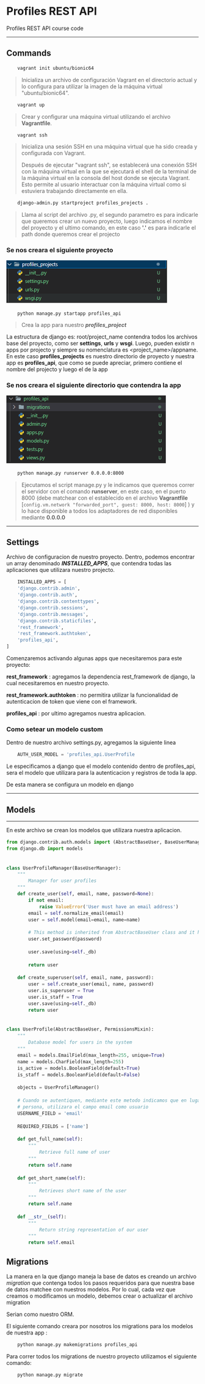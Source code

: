 
# Profiles REST API

Profiles REST API course code

--------------------

## Commands

```sh
    vagrant init ubuntu/bionic64
```

> Inicializa un archivo de configuración Vagrant en el directorio actual y lo configura para utilizar la imagen de la máquina virtual "ubuntu/bionic64".

```sh
    vagrant up
```

> Crear y configurar una máquina virtual utilizando el archivo **Vagrantfile**.

```sh
    vagrant ssh
```

> Inicializa una sesión SSH en una máquina virtual que ha sido creada y configurada con Vagrant.
>
> Después de ejecutar "vagrant ssh", se establecerá una conexión SSH con la máquina virtual en la que se ejecutará el shell de la terminal de la máquina virtual en la consola del host donde se ejecuta Vagrant. Esto permite al usuario interactuar con la máquina virtual como si estuviera trabajando directamente en ella.

```sh
    django-admin.py startproject profiles_projects .
```

> Llama al script del archivo .py, el segundo parametro es para indicarle que queremos crear un nuevo proyecto, luego indicamos el nombre del proyecto y el ultimo comando, en este caso **'.'** es para indicarle el path donde queremos crear el projecto

### Se nos creara el siguiente proyecto

![project init](./readme_imgs/django_script_img.png)

```sh
    python manage.py startapp profiles_api
```

> Crea la app para nuestro ***profiles_project***

La estructura de django es: root/project_name contendra todos los archivos base del proyecto, como ser **settings**, **urls** y **wsgi**. Luego, pueden existir n apps por projecto y siempre su nomenclatura es <project_name>/appname. En este caso **profiles_projects** es nuestro directorio de proyecto y nuestra app es **profiles_api**, que como se puede apreciar, primero contiene el nombre del projecto y luego el de la app

### Se nos creara el siguiente directorio que contendra la app

![app init](./readme_imgs/django_app_script.py.png)

```sh
    python manage.py runserver 0.0.0.0:8000
```

> Ejecutamos el script manage.py y le indicamos que queremos correr el servidor con el comando **runserver**, en este caso, en el puerto 8000 (debe matchear con el establecido en el archivo **Vagrantfile** [```config.vm.network "forwarded_port", guest: 8000, host: 8000```] ) y lo hace disponible a todos los adaptadores de red disponibles mediante **0.0.0.0**

--------------------

## Settings

Archivo de configuracion de nuestro proyecto.
Dentro, podemos encontrar un array denominado ***INSTALLED_APPS***, que contendra todas las aplicaciones que utilizara nuestro projecto.

```py
    INSTALLED_APPS = [
    'django.contrib.admin',
    'django.contrib.auth',
    'django.contrib.contenttypes',
    'django.contrib.sessions',
    'django.contrib.messages',
    'django.contrib.staticfiles',
    'rest_framework',
    'rest_framework.authtoken',
    'profiles_api',
]
```

Comenzaremos activando algunas apps que necesitaremos para este proyecto:

**rest_framework**
: agregamos la dependencia rest_framework de django, la cual necesitaremos en nuestro proyecto.

**rest_framework.authtoken**
: no permitira utilizar la funcionalidad de autenticacion de token que viene con el framework.

**profiles_api**
: por ultimo agregamos nuestra aplicacion.

### Como setear un modelo custom

Dentro de nuestro archivo settings.py, agregamos la siguiente linea

```py
    AUTH_USER_MODEL = 'profiles_api.UserProfile
```

Le especificamos a django que el modelo contenido dentro de profiles_api, sera el modelo que utilizara para la autenticacion y registros de toda la app.

De esta manera se configura un modelo en django

--------------------

## Models

--------------------

En este archivo se crean los modelos que utilizara nuestra aplicacion.

```py
from django.contrib.auth.models import (AbstractBaseUser, BaseUserManager,PermissionsMixin)
from django.db import models


class UserProfileManager(BaseUserManager):
    """
        Manager for user profiles
    """
    def create_user(self, email, name, password=None):
        if not email:
            raise ValueError('User must have an email address')
        email = self.normalize_email(email)
        user = self.model(email=email, name=name)

        # This method is inherited from AbstractBaseUser class and it hash the password
        user.set_password(password)

        user.save(using=self._db)

        return user

    def create_superuser(self, email, name, password):
        user = self.create_user(email, name, password)
        user.is_superuser = True
        user.is_staff = True
        user.save(using=self._db)
        return user


class UserProfile(AbstractBaseUser, PermissionsMixin):
    """
        Database model for users in the system
    """
    email = models.EmailField(max_length=255, unique=True)
    name = models.CharField(max_length=255)
    is_active = models.BooleanField(default=True)
    is_staff = models.BooleanField(default=False)

    objects = UserProfileManager()

    # Cuando se autentiquen, mediante este metodo indicamos que en lugar de utilizar el nombre de la
    # persona, utilizara el campo email como usuario
    USERNAME_FIELD = 'email'

    REQUIRED_FIELDS = ['name']

    def get_full_name(self):
        """
            Retrieve full name of user
        """
        return self.name

    def get_short_name(self):
        """
            Retrieves short name of the user
        """
        return self.name

    def __str__(self):
        """
            Return string representation of our user
        """
        return self.email

```

## Migrations

La manera en la que django maneja la base de datos es creando un archivo *migration* que contenga todos los pasos requeridos para que nuestra base de datos matchee con nuestros modelos. Por lo cual, cada vez que creamos o modificamos un modelo, debemos crear o actualizar el archivo migration

Serian como nuestro ORM.

El siguiente comando creara por nosotros los migrations para los modelos de nuestra app
:

```sh
    python manage.py makemigrations profiles_api
```

Para correr todos los migrations de nuestro proyecto utilizamos el siguiente comando:

```sh
    python manage.py migrate
```
